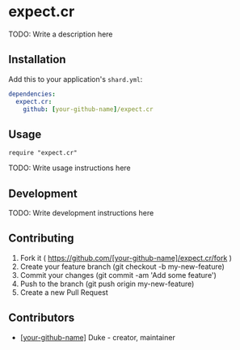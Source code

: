# expect.cr

TODO: Write a description here

## Installation


Add this to your application's `shard.yml`:

```yaml
dependencies:
  expect.cr:
    github: [your-github-name]/expect.cr
```


## Usage


```crystal
require "expect.cr"
```


TODO: Write usage instructions here

## Development

TODO: Write development instructions here

## Contributing

1. Fork it ( https://github.com/[your-github-name]/expect.cr/fork )
2. Create your feature branch (git checkout -b my-new-feature)
3. Commit your changes (git commit -am 'Add some feature')
4. Push to the branch (git push origin my-new-feature)
5. Create a new Pull Request

## Contributors

- [[your-github-name]](https://github.com/[your-github-name]) Duke - creator, maintainer
